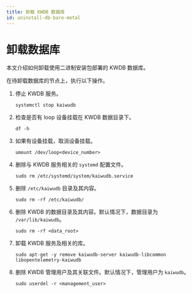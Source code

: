 ```yaml
---
title: 卸载 KWDB 数据库
id: uninstall-db-bare-metal
---
```


# 卸载数据库

本文介绍如何卸载使用二进制安装包部署的 KWDB 数据库。

在待卸载数据库的节点上，执行以下操作。

1. 停止 KWDB 服务。

    ```shell
    systemctl stop kaiwudb
    ```

2. 检查是否有 loop 设备挂载在 KWDB 数据目录下。
    
    ```shell
    df -h
    ```

3. 如果有设备挂载，取消设备挂载。

    ```shell
    umount /dev/loop<device_number>
    ```    

4. 删除与 KWDB 服务相关的 `systemd` 配置文件。

    ```shell
    sudo rm /etc/systemd/system/kaiwudb.service
    ```

5. 删除 `/etc/kaiwudb` 目录及其内容。

    ```shell
    sudo rm -rf /etc/kaiwudb/
    ```

6. 删除 KWDB 的数据目录及其内容。默认情况下，数据目录为 `/var/lib/kaiwudb`。

    ```shell
    sudo rm -rf <data_root>
    ```

7. 卸载 KWDB 服务及相关的库。

    ```shell
    sudo apt-get -y remove kaiwudb-server kaiwudb-libcommon libopentelemetry-kaiwudb
    ```

8. 删除 KWDB 管理用户及其关联文件。默认情况下，管理用户为 `kaiwudb`。

    ```shell
    sudo userdel -r <management_user>
    ```
